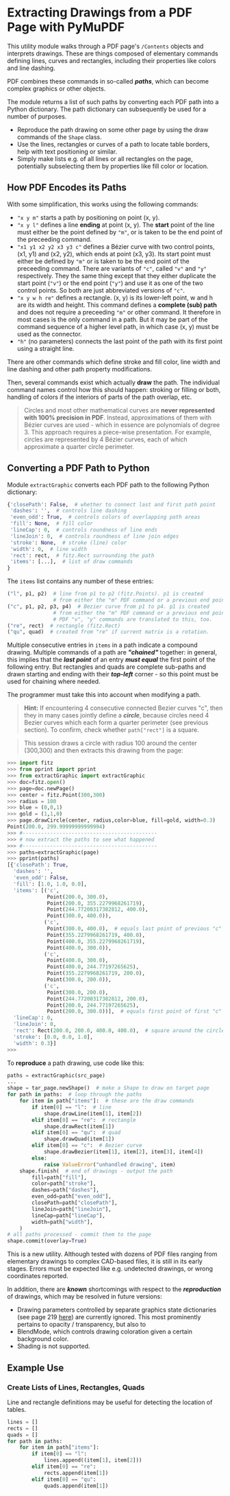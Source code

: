 # Extracting Drawings from a PDF Page with PyMuPDF
This utility module walks through a PDF page's ``/Contents`` objects and interprets drawings. These are things composed of elementary commands defining lines, curves and rectangles, including their properties like colors and line dashing.

PDF combines these commands in so-called **_paths_**, which can become complex graphics or other objects.

The module returns a list of such paths by converting each PDF path into a Python dictionary. The path dictionary can subsequently be used for a number of purposes.

* Reproduce the path drawing on some other page by using the draw commands of the ``Shape`` class.
* Use the lines, rectangles or curves of a path to locate table borders, help with text positioning or similar.
* Simply make lists e.g. of all lines or all rectangles on the page, potentially subselecting them by properties like fill color or location.

## How PDF Encodes its Paths
With some simplification, this works using the following commands:

* `"x y m"` starts a path by positioning on point (x, y).
* `"x y l"` defines a line **ending** at point (x, y). The **start** point of the line must either be the point defined by `"m"`, or is taken to be the end point of the preceeding command.
* `"x1 y1 x2 y2 x3 y3 c"` defines a Bézier curve with two control points, (x1, y1) and (x2, y2), which ends at point (x3, y3). Its start point must either be defined by `"m"` or is taken to be the end point of the preceeding command. There are variants of `"c"`, called `"v"` and `"y"` respectively. They the same thing except that they either duplicate the start point (`"v"`) or the end point (`"y"`) and use it as one of the two control points. So both are just abbreviated versions of `"c"`.
* `"x y w h re"` defines a rectangle. (x, y) is its lower-left point, w and h are its width and height. This command defines a **complete (sub) path** and does not require a preceeding `"m"` or other command. It therefore in most cases is the only command in a path. But it may be part of the command sequence of a higher level path, in which case (x, y) must be used as the connector.
* `"h"` (no parameters) connects the last point of the path with its first point using a straight line.

There are other commands which define stroke and fill color, line width and line dashing and other path property modifications.

Then, several commands exist which actually **draw** the path. The individual command names control how this should happen: stroking or filling or both, handling of colors if the interiors of parts of the path overlap, etc.

> Circles and most other mathematical curves are **never represented with 100% precision in PDF**. Instead, approximations of them with Bézier curves are used - which in essence are polynomials of degree 3. This approach requires a piece-wise presentation. For example, circles are represented by 4 Bézier curves, each of which approximate a quarter circle perimeter.

## Converting a PDF Path to Python

Module ``extractGraphic`` converts each PDF path to the following Python dictionary:

```python
{'closePath': False,  # whether to connect last and first path point
 'dashes': '',  # controls line dashing
 'even_odd': True,  # controls colors of overlapping path areas
 'fill': None,  # fill color
 'lineCap': 0,  # controls roundness of line ends
 'lineJoin': 0,  # controls roundness of line join edges
 'stroke': None,  # stroke (line) color
 'width': 0,  # line width
 'rect': rect,  # fitz.Rect surrounding the path
 'items': [...],  # list of draw commands
}
 ```

The ``items`` list contains any number of these entries:

```python
("l", p1, p2)  # line from p1 to p2 (fitz.Points). p1 is created
               # from either the "m" PDF command or a previous end point.
("c", p1, p2, p3, p4)  # Bezier curve from p1 to p4. p1 is created
               # from either the "m" PDF command or a previous end point.
               # PDF "v", "y" commands are translated to this, too.
("re", rect)  # rectangle (fitz.Rect)
("qu", quad)  # created from "re" if current matrix is a rotation.
```

Multiple consecutive entries in ``items`` in a path indicate a compound drawing. Multiple commands of a path are **_"chained"_** together: in general, this implies that the **_last point_** of an entry **_must equal_** the first point of the following entry. But rectangles and quads are complete sub-paths and drawn starting and ending with their **_top-left_** corner - so this point must be used for chaining where needed.

The programmer must take this into account when modifying a path.

> **Hint:** If encountering 4 consecutive connected Bezier curves "c", then they in many cases jointly define a **_circle_**, because circles need 4 Bezier curves which each form a quarter perimeter (see previous section). To confirm, check whether ``path["rect"]`` is a square.

> This session draws a circle with radius 100 around the center (300,300) and then extracts this drawing from the page:

```python
>>> import fitz
>>> from pprint import pprint
>>> from extractGraphic import extractGraphic
>>> doc=fitz.open()
>>> page=doc.newPage()
>>> center = fitz.Point(300,300)
>>> radius = 100
>>> blue = (0,0,1)
>>> gold = (1,1,0)
>>> page.drawCircle(center, radius,color=blue, fill=gold, width=0.3)
Point(200.0, 299.99999999999994)
>>> #--------------------------------------------
>>> # now extract the paths to see what happened
>>> #--------------------------------------------
>>> paths=extractGraphic(page)
>>> pprint(paths)
[{'closePath': True,
  'dashes': '',
  'even_odd': False,
  'fill': [1.0, 1.0, 0.0],
  'items': [('c',
             Point(200.0, 300.0),
             Point(200.0, 355.2279968261719),
             Point(244.77200317382812, 400.0),
             Point(300.0, 400.0)),
            ('c',
             Point(300.0, 400.0),  # equals last point of previous "c"
             Point(355.2279968261719, 400.0),
             Point(400.0, 355.2279968261719),
             Point(400.0, 300.0)),
            ('c',
             Point(400.0, 300.0),
             Point(400.0, 244.77197265625),
             Point(355.2279968261719, 200.0),
             Point(300.0, 200.0)),
            ('c',
             Point(300.0, 200.0),
             Point(244.77200317382812, 200.0),
             Point(200.0, 244.77197265625),
             Point(200.0, 300.0))],  # equals first point of first "c"
  'lineCap': 0,
  'lineJoin': 0,
  'rect': Rect(200.0, 200.0, 400.0, 400.0),  # square around the circle
  'stroke': [0.0, 0.0, 1.0],
  'width': 0.3}]
>>> 
```

To **reproduce** a path drawing, use code like this:

```python
paths = extractGraphic(src_page)
...
shape = tar_page.newShape()  # make a Shape to draw on target page
for path in paths:  # loop through the paths
    for item in path["items"]:  # these are the draw commands
        if item[0] == "l":  # line
            shape.drawLine(item[1], item[2])
        elif item[0] == "re":  # rectangle
            shape.drawRect(item[1])
        elif item[0] == "qu":  # quad
            shape.drawQuad(item[1])
        elif item[0] == "c":  # Bezier curve
            shape.drawBezier(item[1], item[2], item[3], item[4])
        else:
            raise ValueError("unhandled drawing", item)
    shape.finish(  # end of drawings - output the path
        fill=path["fill"],
        color=path["stroke"],
        dashes=path["dashes"],
        even_odd=path["even_odd"],
        closePath=path["closePath"],
        lineJoin=path["lineJoin"],
        lineCap=path["lineCap"],
        width=path["width"],
    )
# all paths processed - commit them to the page
shape.commit(overlay=True)
```

This is a new utility. Although tested with dozens of PDF files ranging from elementary drawings to complex CAD-based files, it is still in its early stages. Errors must be expected like e.g. undetected drawings, or wrong coordinates reported.

In addition, there are **_known_** shortcomings with respect to the **_reproduction_** of drawings, which may be resolved in future versions:

* Drawing parameters controlled by separate graphics state dictionaries (see page 219 [here](https://www.adobe.com/content/dam/acom/en/devnet/acrobat/pdfs/pdf_reference_1-7.pdf)) are currently ignored. This most prominently pertains to opacity / transparency, but also to
* BlendMode, which controls drawing coloration given a certain background color.
* Shading is not supported.

## Example Use
### Create Lists of Lines, Rectangles, Quads
Line and rectangle definitions may be useful for detecting the location of tables.
```python
lines = []
rects = []
quads = []
for path in paths:
    for item in path["items"]:
        if item[0] == "l":
            lines.append((item[1], item[2]))
        elif item[0] == "re":
            rects.append(item[1])
        elif item[0] == "qu":
            quads.append(item[1])
```

